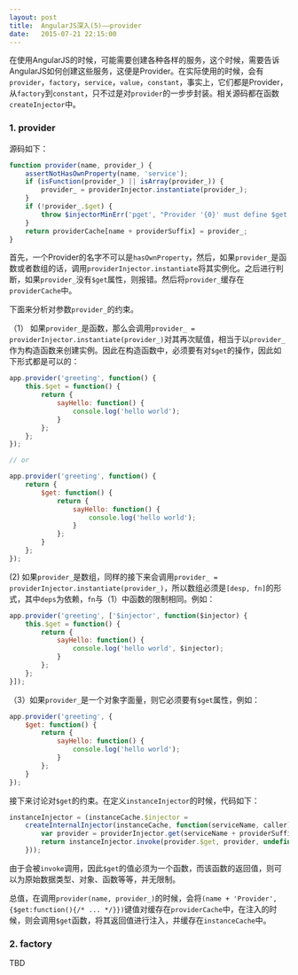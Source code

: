 ```yaml
---
layout: post
title:  AngularJS深入(5)——provider
date:   2015-07-21 22:15:00
---
```


在使用AngularJS的时候，可能需要创建各种各样的服务，这个时候，需要告诉AngularJS如何创建这些服务，这便是Provider。在实际使用的时候，会有`provider`，`factory`，`service`，`value`，`constant`，事实上，它们都是Provider，从`factory`到`constant`，只不过是对`provider`的一步步封装。相关源码都在函数`createInjector`中。

### 1. provider

源码如下：

```javascript
function provider(name, provider_) {
	assertNotHasOwnProperty(name, 'service');
	if (isFunction(provider_) || isArray(provider_)) {
		provider_ = providerInjector.instantiate(provider_);
	}
	if (!provider_.$get) {
		throw $injectorMinErr('pget', "Provider '{0}' must define $get factory method.", name);
	}
	return providerCache[name + providerSuffix] = provider_;
}
```

首先，一个Provider的名字不可以是`hasOwnProperty`，然后，如果`provider_`是函数或者数组的话，调用`providerInjector.instantiate`将其实例化。之后进行判断，如果`provider_`没有`$get`属性，则报错。然后将`provider_`缓存在`providerCache`中。

下面来分析对参数`provider_`的约束。

（1） 如果`provider_`是函数，那么会调用`provider_ = providerInjector.instantiate(provider_)`对其再次赋值，相当于以`provider_`作为构造函数来创建实例。因此在构造函数中，必须要有对`$get`的操作，因此如下形式都是可以的：

```javascript
app.provider('greeting', function() {
	this.$get = function() {
		return {
			sayHello: function() {
				console.log('hello world');
			}
		};
	};
});

// or

app.provider('greeting', function() {
	return {
		$get: function() {
			return {
				sayHello: function() {
					console.log('hello world');
				}
			};
		}
	};
});
```

(2) 如果`provider_`是数组，同样的接下来会调用`provider_ = providerInjector.instantiate(provider_)`，所以数组必须是`[desp, fn]`的形式，其中`deps`为依赖，`fn`与（1）中函数的限制相同。例如：

```javascript
app.provider('greeting', ['$injector', function($injector) {
	this.$get = function() {
		return {
			sayHello: function() {
				console.log('hello world', $injector);
			}
		};
	};
}]);
```

（3）如果`provider_`是一个对象字面量，则它必须要有`$get`属性，例如：

```javascript
app.provider('greeting', {
	$get: function() {
		return {
			sayHello: function() {
				console.log('hello world');
			}
		};
	}
});
```

接下来讨论对`$get`的约束。在定义`instanceInjector`的时候，代码如下：

```javascript
instanceInjector = (instanceCache.$injector =
	createInternalInjector(instanceCache, function(serviceName, caller) {
		var provider = providerInjector.get(serviceName + providerSuffix, caller);
		return instanceInjector.invoke(provider.$get, provider, undefined, serviceName);
	}));
```

由于会被`invoke`调用，因此`$get`的值必须为一个函数，而该函数的返回值，则可以为原始数据类型、对象、函数等等，并无限制。

总值，在调用`provider(name, provider_)`的时候，会将`(name + 'Provider', {$get:function(){/* ... */}})`键值对缓存在`providerCache`中，在注入的时候，则会调用`$get`函数，将其返回值进行注入，并缓存在`instanceCache`中。

### 2. factory

TBD